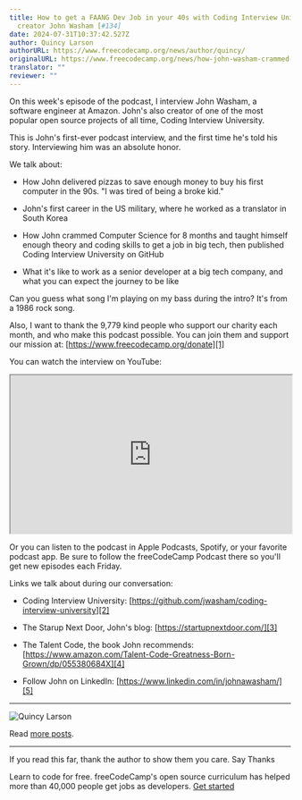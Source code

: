 ```yaml
---
title: How to get a FAANG Dev Job in your 40s with Coding Interview University
  creator John Washam [#134]
date: 2024-07-31T10:37:42.527Z
author: Quincy Larson
authorURL: https://www.freecodecamp.org/news/author/quincy/
originalURL: https://www.freecodecamp.org/news/how-john-washam-crammed-for-8-months-got-a-job-at-amazon-then-taught-1000s-of-other-devs-134/
translator: ""
reviewer: ""
---
```


On this week's episode of the podcast, I interview John Washam, a software engineer at Amazon. John's also creator of one of the most popular open source projects of all time, Coding Interview University.

<!-- more -->

This is John's first-ever podcast interview, and the first time he's told his story. Interviewing him was an absolute honor.

We talk about:

-   How John delivered pizzas to save enough money to buy his first computer in the 90s. "I was tired of being a broke kid."
    
-   John's first career in the US military, where he worked as a translator in South Korea
    
-   How John crammed Computer Science for 8 months and taught himself enough theory and coding skills to get a job in big tech, then published Coding Interview University on GitHub
    
-   What it's like to work as a senior developer at a big tech company, and what you can expect the journey to be like
    

Can you guess what song I'm playing on my bass during the intro? It's from a 1986 rock song.

Also, I want to thank the 9,779 kind people who support our charity each month, and who make this podcast possible. You can join them and support our mission at: [https://www.freecodecamp.org/donate][1]

You can watch the interview on YouTube:

<iframe width="560" height="315" src="https://www.youtube.com/embed/B-QBZrkD06U" style="aspect-ratio: 16 / 9; width: 100%; height: auto;" title="YouTube video player" allow="accelerometer; autoplay; clipboard-write; encrypted-media; gyroscope; picture-in-picture; web-share" referrerpolicy="strict-origin-when-cross-origin" allowfullscreen="" loading="lazy"></iframe>

Or you can listen to the podcast in Apple Podcasts, Spotify, or your favorite podcast app. Be sure to follow the freeCodeCamp Podcast there so you'll get new episodes each Friday.

Links we talk about during our conversation:

-   Coding Interview University: [https://github.com/jwasham/coding-interview-university][2]
    
-   The Starup Next Door, John's blog: [https://startupnextdoor.com/][3]
    
-   The Talent Code, the book John recommends: [https://www.amazon.com/Talent-Code-Greatness-Born-Grown/dp/055380684X][4]
    
-   Follow John on LinkedIn: [https://www.linkedin.com/in/johnawasham/][5]
    

---

![Quincy Larson](https://cdn.hashnode.com/res/hashnode/image/upload/v1640878938509/PLqvxeH9g.jpeg)

Read [more posts][6].

---

If you read this far, thank the author to show them you care. Say Thanks

Learn to code for free. freeCodeCamp's open source curriculum has helped more than 40,000 people get jobs as developers. [Get started][7]

[1]: https://www.freecodecamp.org/donate
[2]: https://github.com/jwasham/coding-interview-university
[3]: https://startupnextdoor.com/
[4]: https://www.amazon.com/Talent-Code-Greatness-Born-Grown/dp/055380684X
[5]: https://www.linkedin.com/in/johnawasham/
[6]: /news/author/quincy/
[7]: https://www.freecodecamp.org/learn/